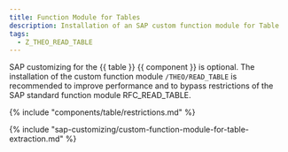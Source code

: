 ```yaml
---
title: Function Module for Tables
description: Installation of an SAP custom function module for Table
tags:
  - Z_THEO_READ_TABLE
---
```


SAP customizing for the {{ table }} {{ component }} is optional. 
The installation of the custom function module `/THEO/READ_TABLE` is recommended to improve performance and to bypass restrictions of the SAP standard function module RFC_READ_TABLE.

{% include "components/table/restrictions.md"  %}

{% include "sap-customizing/custom-function-module-for-table-extraction.md"  %}


